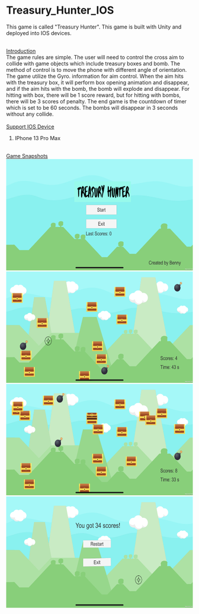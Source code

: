 
# Treasury_Hunter_IOS
This game is called "Treasury Hunter". This game is built with Unity and deployed into IOS devices.

<br>
<ins>Introduction</ins><br>
The game rules are simple. The user will need to control the cross aim to collide with game objects which include treasury boxes and bomb. The method of control is to move the phone with different angle of orientation. The game utilize the Gyro. information for aim control. When the aim hits with the treasury box, it will perform box opening animation and disappear, and if the aim hits with the bomb, the bomb will explode and disappear. For hitting with box, there will be 1 score reward, but for hitting with bombs, there will be 3 scores of penalty. The end game is the countdown of timer which is set to be 60 seconds. The bombs will disappear in 3 seconds without any collide.
<br>



<br>
<ins>Support IOS Device</ins><br>
<ol>
<li>IPhone 13 Pro Max</li>
</ol>

<br>
<ins>Game Snapshots</ins><br>

<img src="https://github.com/chunwmak9/Treasury_Hunter_IOS/blob/main/MainMenu.PNG" alt="menu"  height="300" width="600"/>
<img src="https://github.com/chunwmak9/Treasury_Hunter_IOS/blob/main/Main.PNG" alt="in_game"  height="300" width="600"/>
<img src="https://github.com/chunwmak9/Treasury_Hunter_IOS/blob/main/ObjectCollision.PNG" alt="object_collision"  height="300" width="600"/>
<img src="https://github.com/chunwmak9/Treasury_Hunter_IOS/blob/main/EndGame.PNG" alt="end_game"  height="300" width="600"/>






  

